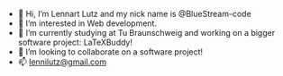 - 👋 Hi, I’m Lennart Lutz and my nick name is @BlueStream-code
- 👀 I’m interested in Web development.
- 🌱 I’m currently studying at Tu Braunschweig and working on a bigger software project: LaTeXBuddy!
- 💞️ I’m looking to collaborate on a software project!
- 📫 lennilutz@gmail.com

<!---
BlueStream-code/BlueStream-code is a ✨ special ✨ repository because its `README.md` (this file) appears on your GitHub profile.
You can click the Preview link to take a look at your changes.
--->
